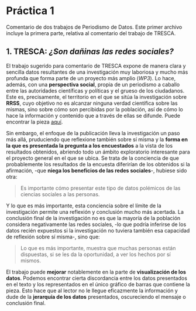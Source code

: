 # Práctica 1
Comentario de dos trabajos de Periodismo de Datos. Este primer archivo incluye la primera parte, relativa al comentario del trabajo de TRESCA. 
## 1. TRESCA: *¿Son dañinas las redes sociales?*
El trabajo sugerido para comentario de TRESCA expone de manera clara y sencilla datos resultantes de una investigación muy laboriosa y mucho más profunda que forma parte de un proyecto más amplio (*WP3*). Lo hace, además, con una **perspectiva social**, propia de un periodismo a caballo entre las autoridades científicas y políticas y el grueso de los ciudadanos. Este es, precisamente, el territorio en el que se sitúa la investigación sobre **RRSS**, cuyo objetivo no es alcanzar ninguna verdad científica sobre las mismas, sino sobre cómo son percibidas por la población, así de cómo lo hace la información y contenido que a través de ellas se difunde. Puede encontrar la pieza [aquí](https://trescaproject.eu/2021/10/07/are-social-media-harmful-yes-say-most-europeans-but-its-complicated/).


Sin embargo, el enfoque de la publicación lleva la investigación un paso más allá, pruduciendo que reflexione también sobre sí misma y la **forma en la que es presentada la pregunta a los encuestados** a la vista de los resultados obtenidos, abriendo todo un ámbito exploratorio interesante para el proyecto general en el que se ubica. 
Se trata de la conciencia de que probablemente los resultados de la encuesta diferirían de los obtenidos si la afirmación, -que **niega los beneficios de las redes sociales**-, hubiese sido otra:

> Es importante cómo presentar este tipo de datos polémicos de las ciencias sociales a las personas.

Y lo que es más importante, esta conciencia sobre el límite de la investigación permite una reflexión y conclusión mucho más acertada. La conclusión final de la investigación no es que la mayoría de la población considera negativamente las redes sociales, -lo que podría inferirse de los datos recién expuestos si la investigación no tuviera también esa capacidad de reflexión sobre sí misma-, sino que: 

> Lo que es más importante, muestra que muchas personas están dispuestas, si se les da la oportunidad, a ver los hechos por sí mismos.

El trabajo puede **mejorar** notablemente en la parte de **visualización de los datos**. Podemos encontrar cierta discordancia entre los datos presentados en el texto y los representados en el único gráfico de barras que contiene la pieza. Esto hace que al lector no le llegue eficazmente la información y dude de la **jerarquía de los datos** presentados, oscureciendo el mensaje o conclusión final. 

